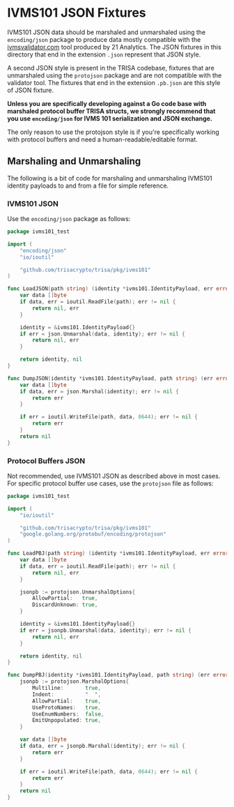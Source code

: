 # IVMS101 JSON Fixtures

IVMS101 JSON data should be marshaled and unmarshaled using the `encoding/json` package to produce data mostly compatible with the [ivmsvalidator.com](https://ivmsvalidator.com/) tool produced by 21 Analytics. The JSON fixtures in this directory that end in the extension `.json` represent that JSON style.

A second JSON style is present in the TRISA codebase, fixtures that are unmarshaled using the `protojson` package and are not compatible with the validator tool. The fixtures that end in the extension `.pb.json` are this style of JSON fixture.

**Unless you are specifically developing against a Go code base with marshaled protocol buffer TRISA structs, we strongly recommend that you use `encoding/json` for IVMS 101 serialization and JSON exchange.**

The only reason to use the protojson style is if you're specifically working with protocol buffers and need a human-readable/editable format.

## Marshaling and Unmarshaling

The following is a bit of code for marshaling and unmarshaling IVMS101 identity payloads to and from a file for simple reference.

### IVMS101 JSON

Use the `encoding/json` package as follows:

```go
package ivms101_test

import (
	"encoding/json"
	"io/ioutil"

	"github.com/trisacrypto/trisa/pkg/ivms101"
)

func LoadJSON(path string) (identity *ivms101.IdentityPayload, err error) {
	var data []byte
	if data, err = ioutil.ReadFile(path); err != nil {
		return nil, err
	}

	identity = &ivms101.IdentityPayload{}
	if err = json.Unmarshal(data, identity); err != nil {
		return nil, err
	}

	return identity, nil
}

func DumpJSON(identity *ivms101.IdentityPayload, path string) (err error) {
	var data []byte
	if data, err = json.Marshal(identity); err != nil {
		return err
	}

	if err = ioutil.WriteFile(path, data, 0644); err != nil {
		return err
	}
	return nil
}
```

### Protocol Buffers JSON

Not recommended, use IVMS101 JSON as described above in most cases. For specific protocol buffer use cases, use the `protojson` file as follows:

```go
package ivms101_test

import (
	"io/ioutil"

	"github.com/trisacrypto/trisa/pkg/ivms101"
    "google.golang.org/protobuf/encoding/protojson"
)

func LoadPBJ(path string) (identity *ivms101.IdentityPayload, err error) {
	var data []byte
	if data, err = ioutil.ReadFile(path); err != nil {
		return nil, err
	}

	jsonpb := protojson.UnmarshalOptions{
		AllowPartial:   true,
		DiscardUnknown: true,
	}

	identity = &ivms101.IdentityPayload{}
	if err = jsonpb.Unmarshal(data, identity); err != nil {
		return nil, err
	}

	return identity, nil
}

func DumpPBJ(identity *ivms101.IdentityPayload, path string) (err error) {
	jsonpb := protojson.MarshalOptions{
		Multiline:       true,
		Indent:          "  ",
		AllowPartial:    true,
		UseProtoNames:   true,
		UseEnumNumbers:  false,
		EmitUnpopulated: true,
	}

	var data []byte
	if data, err = jsonpb.Marshal(identity); err != nil {
		return err
	}

	if err = ioutil.WriteFile(path, data, 0644); err != nil {
		return err
	}
	return nil
}
```